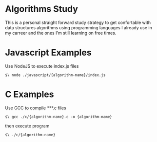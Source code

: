# Algorithms Study
This is a personal straight forward study strategy to get confortable with data structures algorithms using programming languages I already use in my carreer and the ones I'm still learning on free times.

# Javascript Examples
Use NodeJS to execute index.js files

```
$\ node ./javascript/{algorithm-name}/index.js
```

# C Examples
Use GCC to compile ***.c files

```
$\ gcc ./c/{algorithm-name}.c -o {algorithm-name}
```
then execute program
```
$\ ./c/{algorithm-name}
```